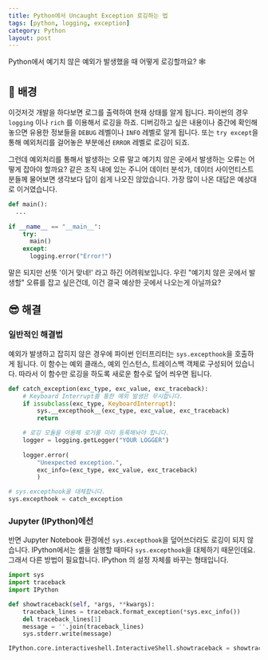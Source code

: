 ```yaml
---
title: Python에서 Uncaught Exception 로깅하는 법
tags: [python, logging, exception]
category: Python
layout: post
---
```


Python에서 예기치 않은 예외가 발생했을 때 어떻게 로깅할까요? 🕸

<!--more-->

## 🌃 배경

이것저것 개발을 하다보면 로그를 출력하여 현재 상태를 알게 됩니다. 파이썬의 경우 `logging` 이나 `rich` 를 이용해서 로깅을 하죠. 디버깅하고 싶은 내용이나 중간에 확인해놓으면 유용한 정보들을 `DEBUG` 레벨이나 `INFO` 레벨로 알게 됩니다. 또는 `try except`을 통해 예외처리를 걸어놓은 부분에선 `ERROR` 레벨로 로깅이 되죠.

그런데 예외처리를 통해서 발생하는 오류 말고 예기치 않은 곳에서 발생하는 오류는 어떻게 잡아야 할까요? 같은 조직 내에 있는 주니어 데이터 분석가, 데이터 사이언티스트 분들께 물어보면 생각보다 답이 쉽게 나오진 않았습니다. 가장 많이 나온 대답은 예상대로 이거였습니다.

```python
def main():
  ...
	
if __name__ == "__main__":
    try:
      main()
    except:
      logging.error("Error!")
```

말은 되지만 선뜻 '이거 맞네!' 라고 하긴 어려워보입니다. 우린 "예기치 않은 곳에서 발생할" 오류를 잡고 싶은건데, 이건 결국 예상한 곳에서 나오는게 아닐까요?

## 😎 해결

### 일반적인 해결법

예외가 발생하고 잡히지 않은 경우에 파이썬 인터프리터는 `sys.excepthook`을 호출하게 됩니다. 이 함수는 예외 클래스, 예외 인스턴스, 트레이스백 객체로 구성되어 있습니다. 따라서 이 함수만 로깅을 하도록 새로운 함수로 덮어 씌우면 됩니다.

```python
def catch_exception(exc_type, exc_value, exc_traceback):
    # Keyboard Interrupt를 통한 예외 발생은 무시합니다.
    if issubclass(exc_type, KeyboardInterrupt):
        sys.__excepthook__(exc_type, exc_value, exc_traceback)
        return

    # 로깅 모듈을 이용해 로거를 미리 등록해놔야 합니다.
    logger = logging.getLogger("YOUR LOGGER")
	
    logger.error(
        "Unexpected exception.",
        exc_info=(exc_type, exc_value, exc_traceback)
	    )

# sys.excepthook을 대체합니다.
sys.excepthook = catch_exception
```

### Jupyter (IPython)에선

반면 Jupyter Notebook 환경에선 `sys.excepthook`을 덮어쓰더라도 로깅이 되지 않습니다. IPython에서는 셀을 실행할 때마다 `sys.excepthook`을 대체하기 때문인데요. 그래서 다른 방법이 필요합니다. IPython 의 설정 자체를 바꾸는 형태입니다.

```python
import sys
import traceback
import IPython

def showtraceback(self, *args, **kwargs):
    traceback_lines = traceback.format_exception(*sys.exc_info())
    del traceback_lines[1]
    message = ''.join(traceback_lines)
    sys.stderr.write(message)

IPython.core.interactiveshell.InteractiveShell.showtraceback = showtraceback
```

